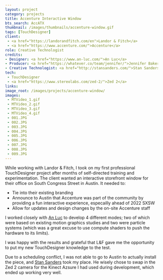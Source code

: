 ```yaml
---
layout: project
category: projects
title: Accenture Interactive Window
bts_search: AccATX
thumbnail: /images/thumbnails/accenture-window.gif
tags: [TouchDesigner]
client: 
 - <a href="https://landorandfitch.com/en">Landor & Fitch</a>
 - <a href="https://www.accenture.com/">Accenture</a>
role: Creative Technologist
credits:
- Designer: <a href="https://www.an-luc.com/">An Luc</a>
- Producer: <a href="https://whatever.co/team/jennifer/">Jennifer Baker</a>
- Creative Technologist: <a href="http://stansanders.com/">Stan Sanders</a>
tech: 
 - TouchDesigner
 - <a href="https://www.stereolabs.com/zed-2/">Zed 2</a>
links:
image_root: /images/projects/accenture-window/
images: 
 - MTVideo_1.gif
 - MTVideo_2.gif
 - MTVideo_3.gif
 - MTVideo_4.gif
 - 001.JPG
 - 002.JPG
 - 003.JPG
 - 004.JPG
 - 005.JPG
 - 006.JPG
 - 007.JPG
 - 008.JPG
 - 009.JPG
---
```


While working with Landor & Fitch, I took on my first professional TouchDesigner project after months of self-directed training and experimentation. The client wanted an interactive storefront window for their office on South Congress Street in Austin. It needed to:

- Tie into their existing branding
- Announce to Austin that Accenture was part of the community by providing a fun interactive experience, especailly ahead of 2022 SXSW
- Allow for updates and design changes by the on-site Accenture staff

I worked closely with <a href="https://www.an-luc.com/">An Luc</a> to develop 4 different modes; two of which were based on existing motion graphics studies and two were particle systems (which was a great excuse to use compute shaders to push the hardware to its limits). 

I was happy with the results and grateful that L&F gave me the opportunity to put my new TouchDesigner knowledge to the test.

Due to a scheduling conflict, I was not able to go to Austin to actually install the piece, and <a href="http://stansanders.com/">Stan Sanders</a> took my place.  He wisely chose to swap in the Zed 2 camera for the Kinect Azsure I had used during development, which ended up working very well.